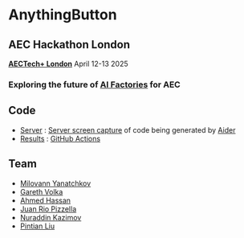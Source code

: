 # AnythingButton

## AEC Hackathon London

**[AECTech+ London](https://www.aectech.us/london-hackathon)** April 12-13 2025

### Exploring the future of [AI Factories](https://aria.run/index_en.html) for AEC


## Code

* [Server](https://github.com/rvba/AnythingButton_Server) : [Server screen capture](https://github.com/rvba/AnythingButton_Server/blob/main/docs/server-screen-capture.gif) of code being generated by [Aider](https://aider.chat)
* [Results](https://github.com/juanriopizzella/AnythingButton_Results) : [GitHub Actions](https://github.com/juanriopizzella/AnythingButton_Results/actions)

## Team

* [Milovann Yanatchkov](https://www.linkedin.com/in/milovann-yanatchkov/)
* [Gareth Volka](https://www.linkedin.com/in/gareth-volka/)
* [Ahmed Hassan](https://www.linkedin.com/in/ahmedosama4860/)
* [Juan Rio Pizzella](https://www.linkedin.com/in/juanriopizzella/)
* [Nuraddin Kazimov](https://www.linkedin.com/in/nkazimov)
* [Pintian Liu](https://www.linkedin.com/in/pin-t-liu/)


